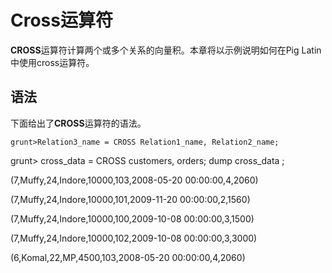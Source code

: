 # Cross运算符

**CROSS**运算符计算两个或多个关系的向量积。本章将以示例说明如何在Pig Latin中使用cross运算符。

## 语法

下面给出了**CROSS**运算符的语法。

```
grunt>Relation3_name = CROSS Relation1_name, Relation2_name;
```

grunt&gt;  cross\_data = CROSS customers, orders; dump cross\_data ;

\(7,Muffy,24,Indore,10000,103,2008-05-20 00:00:00,4,2060\)

\(7,Muffy,24,Indore,10000,101,2009-11-20 00:00:00,2,1560\)

\(7,Muffy,24,Indore,10000,100,2009-10-08 00:00:00,3,1500\)

\(7,Muffy,24,Indore,10000,102,2009-10-08 00:00:00,3,3000\)

\(6,Komal,22,MP,4500,103,2008-05-20 00:00:00,4,2060\)



